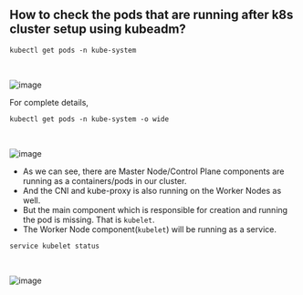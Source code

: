 ## How to check the pods that are running after k8s cluster setup using kubeadm?
```
kubectl get pods -n kube-system
```

<br>

![image](https://github.com/user-attachments/assets/87270e70-b814-41c0-9ae4-0cfdc278dc91)

For complete details,
```
kubectl get pods -n kube-system -o wide
```
<br>

![image](https://github.com/user-attachments/assets/0efdc693-3f13-4019-89a0-2cd530aaec8d)

- As we can see, there are Master Node/Control Plane components are running as a containers/pods in our cluster.
- And the CNI and kube-proxy is also running on the Worker Nodes as well.
- But the main component which is responsible for creation and running the pod is missing. That is `kubelet`.
- The Worker Node component(`kubelet`) will be running as a service.
```
service kubelet status
```

<br>

![image](https://github.com/user-attachments/assets/ea7f07cc-a866-43d2-b374-10704699322b)
